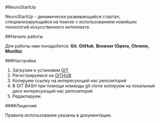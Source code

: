 #NeuroStartUp

NeuroStartUp - динамически развивающийся стартап, специализирующийся на поиске с использованием новейших технологий искусственного интеллекта.

##Начало работы

Для работы нам понадобится:
**Git**, **GitHub**, **Browser (Opera, Chrome, Mozilla)**.

###Настройка

1. Загрузим и установим [GIT](https://git-scm.com/download/win)
2. Регистрируемся на [GITHUB](https://github.com/)
3. Копируем ссылку на интересующий нас репозиторий
4. В GIT BASH при помощи команды git clone копируем на локальный диск интересующий нас репозиторий
5. Редактируем.

####Лицензия

Правила использования указаны в документации.